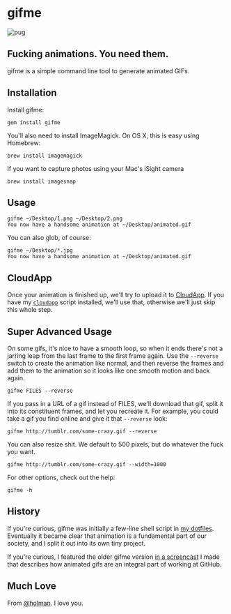 # gifme

![pug](http://f.cl.ly/items/0T0f2w2C2z3T343w0u37/pug.gif)

## Fucking animations. You need them.

gifme is a simple command line tool to generate animated GIFs.

## Installation

Install gifme:

    gem install gifme

You'll also need to install ImageMagick. On OS X, this is easy using Homebrew:

    brew install imagemagick

If you want to capture photos using your Mac's iSight camera

    brew install imagesnap

## Usage

    gifme ~/Desktop/1.png ~/Desktop/2.png
    You now have a handsome animation at ~/Desktop/animated.gif

You can also glob, of course:

    gifme ~/Desktop/*.jpg
    You now have a handsome animation at ~/Desktop/animated.gif

## CloudApp

Once your animation is finished up, we'll try to upload it to
[CloudApp](http://www.getcloudapp.com). If you have my
[`cloudapp`](https://github.com/holman/dotfiles/blob/master/bin/cloudapp)
script installed, we'll use that, otherwise we'll just skip this whole step.

## Super Advanced Usage

On some gifs, it's nice to have a smooth loop, so when it ends there's not a
jarring leap from the last frame to the first frame again. Use the `--reverse`
switch to create the animation like normal, and then reverse the frames and add
them to the animation so it looks like one smooth motion and back again.

    gifme FILES --reverse

If you pass in a URL of a gif instead of FILES, we'll download that gif, split
it into its constituent frames, and let you recreate it. For example, you could
take a gif you find online and give it that `--reverse` look:

    gifme http://tumblr.com/some-crazy.gif --reverse

You can also resize shit. We default to 500 pixels, but do whatever the fuck
you want.

    gifme http://tumblr.com/some-crazy.gif --width=1000

For other options, check out the help:

    gifme -h

## History

If you're curious, gifme was initially a few-line shell script in [my
dotfiles](https://github.com/holman/dotfiles). Eventually it became clear that
animation is a fundamental part of our society, and I split it out into its own
tiny project.

If you're curious, I featured the older gifme version [in a
screencast](http://zachholman.com/2011/01/automating-inefficiencies/) I made
that describes how animated gifs are an integral part of working at GitHub.

## Much Love

From [@holman](https://twitter.com/holman). I love you.
